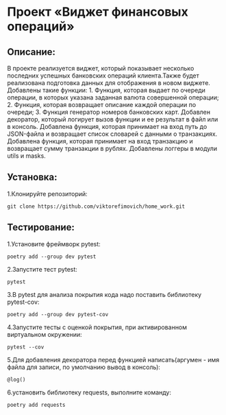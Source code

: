 # Проект «Виджет финансовых операций»

## Описание:

В проекте реализуется виджет, который показывает несколько последних успешных банковских операций клиента.Также будет
реализована подготовка данных для отображения в новом виджете.
Добавлены такие функции: 1. Функция, которая выдает по
очереди операции, в которых указана заданная валюта совершенной операции; 2. Функция, которая возвращает описание каждой
операции по очереди; 3. Функция генератор номеров банковских карт.
Добавлен декоратор, который логирует вызов функции и ее результат в файл или в консоль.
Добавлена функция, которая принимает на вход путь до JSON-файла и возвращает список словарей с данными о транзакциях.
Добавлена функция, которая принимает на вход транзакцию и возвращает сумму транзакции в рублях.
Добавлены логгеры в модули utils и masks.

## Установка:

1.Клонируйте репозиторий:

```
git clone https://github.com/viktorefimovich/home_work.git
```

## Тестирование:

1.Установите фреймворк pytest:

```
poetry add --group dev pytest
```

2.Запустите тест pytest:

```
pytest
```

3.В pytest для анализа покрытия кода надо поставить библиотеку pytest-cov:

```
poetry add --group dev pytest-cov
```

4.Запустите тесты с оценкой покрытия, при активированном виртуальном окружении:

```
pytest --cov
```

5.Для добавления декоратора перед функцией написать(аргумен - имя файла для записи, по умолчанию вывод в консоль):

```
@log()
```

6.установить библиотеку requests, выполните команду:

```
poetry add requests
```
